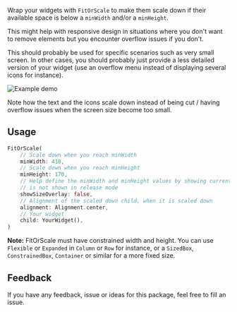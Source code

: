 Wrap your widgets with `FitOrScale` to make them scale down if their available space is below a `minWidth` and/or a `minHeight`.


This might help with responsive design in situations where you don't want to remove elements but you encounter overflow issues if you don't.

This should probably be used for specific scenarios such as very small screen. In other cases, you should probably just provide a less detailed version of your widget (use an overflow menu instead of displaying several icons for instance).

![Example demo](media/example_demo.gif)

Note how the text  and the icons scale down instead of being cut / having overflow issues when the screen size become too small.

## Usage

```dart
FitOrScale(
    // Scale down when you reach minWidth
    minWidth: 418,
    // Scale down when you reach minHeight
    minHeight: 170,
    // Help define the minWidth and minHeight values by showing current dimensions of your child. It
    // is not shown in release mode
    showSizeOverlay: false,
    // Alignment of the scaled down child, when it is scaled down
    alignment: Alignment.center,
    // Your widget
    child: YourWidget(),
)
```

**Note:** FitOrScale must have constrained width and height. You can use `Flexible` or `Expanded` in `Column` or `Row` for instance, or a `SizedBox`, `ConstrainedBox`, `Container` or similar for a more fixed size.

## Feedback

If you have any feedback, issue or ideas for this package, feel free to fill an issue.